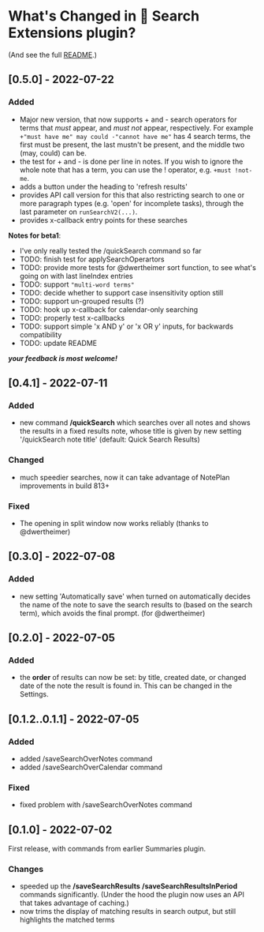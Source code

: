 # What's Changed in 🔎 Search Extensions plugin?
(And see the full [README](https://github.com/NotePlan/plugins/tree/main/jgclark.SearchExtensions).)
<!-- 
- searches now run over Weekly Notes as well (now the underlying API has been extended)
-->

## [0.5.0] - 2022-07-22
### Added
- Major new version, that now supports + and - search operators for terms that _must_ appear, and _must not_ appear, respectively.  For example `+"must have me" may could -"cannot have me"` has 4 search terms, the first must be present, the last mustn't be present, and the middle two (may, could) can be.
- the test for + and - is done per line in notes. If you wish to ignore the whole note that has a term, you can use the ! operator, e.g. `+must !not-me`.
- adds a button under the heading to 'refresh results'
- provides API call version for this that also restricting search to one or more paragraph types (e.g. 'open' for incomplete tasks), through the last parameter on `runSearchV2(...)`.
- provides x-callback entry points for these searches

**Notes for beta1**:
- I've only really tested the /quickSearch command so far
- TODO: finish test for applySearchOperartors
- TODO: provide more tests for @dwertheimer sort function, to see what's going on with last lineIndex entries
- TODO: support `"multi-word terms"`
- TODO: decide whether to support case insensitivity option still
- TODO: support un-grouped results (?)
- TODO: hook up x-callback for calendar-only searching
- TODO: properly test x-callbacks
- TODO: support simple 'x AND y' or 'x OR y' inputs, for backwards compatibility
- TODO: update README

___your feedback is most welcome!___

## [0.4.1] - 2022-07-11
### Added
- new command **/quickSearch** which searches over all notes and shows the results in a fixed results note, whose title is given by new setting '/quickSearch note title' (default: Quick Search Results)
### Changed
- much speedier searches, now it can take advantage of NotePlan improvements in build 813+
### Fixed
- The opening in split window now works reliably (thanks to @dwertheimer)

## [0.3.0] - 2022-07-08
### Added
- new setting 'Automatically save' when turned on automatically decides the name of the note to save the search results to (based on the search term), which avoids the final prompt. (for @dwertheimer)

## [0.2.0] - 2022-07-05
### Added
- the **order** of results can now be set: by title, created date, or changed date of the note the result is found in. This can be changed in the Settings.

## [0.1.2..0.1.1] - 2022-07-05
### Added
- added /saveSearchOverNotes command
- added /saveSearchOverCalendar command
### Fixed
- fixed problem with /saveSearchOverNotes command

## [0.1.0] - 2022-07-02
First release, with commands from earlier Summaries plugin.
### Changes
- speeded up the **/saveSearchResults** **/saveSearchResultsInPeriod** commands significantly. (Under the hood the plugin now uses an API that takes advantage of caching.)
- now trims the display of matching results in search output, but still highlights the matched terms
